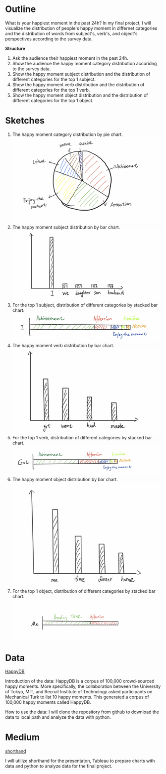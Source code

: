 # Outline
What is your happiest moment in the past 24h? In my final project, I will visualize the distribution of people's happy moment in differnet categories and
the distribution of words from subject's, verb's, and object's perspectives according to the survey data. 

**Structure**
1. Ask the audience their happiest moment in the past 24h. 
2. Show the audience the happy moment category distribution accoridng to the survey data.
3. Show the happy moment subject distribution and the distribution of different categories for the top 1 subject. 
4. Show the happy moment verb distribution and the distribution of different categories for the top 1 verb. 
5. Show the happy moment object distribution and the distribution of different categories for the top 1 object. 


# Sketches
1. The happy moment category distribution by pie chart.
![alt text](./final1.png)
2. The happy moment subject distribution by bar chart.
![alt text](./final2.png)
3. For the top 1 subject, distribution of different categories by stacked bar chart.
![alt text](./final3.png)
4. The happy moment verb distribution by bar chart.
![alt text](./final4.png)
5. For the top 1 verb, distribution of different categories by stacked bar chart.
![alt text](./final5.png)
6. The happy moment object distribution by bar chart.
![alt text](./final6.png)
7. For the top 1 object, distribution of different categories by stacked bar chart.
![alt text](./final7.png)

# Data
[HappyDB](https://github.com/megagonlabs/HappyDB)

Introduction of the data: HappyDB is a corpus of 100,000 crowd-sourced happy moments. More specifically, the collaboration between the University of Tokyo, MIT, and Recruit Institute of Technology asked participants on Mechanical Turk to list 10 happy moments. This generated a corpus of 100,000 happy moments called HappyDB.

How to use the data: I will clone the repository from github to download the data to local path and analyze the data with python.

# Medium
[shorthand](https://shorthand.com/)

I will utilize shorthand for the presentaton, Tableau to prepare charts with data and python to analyze data for the final project.

